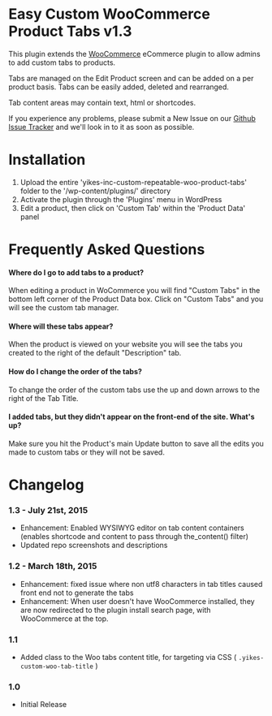 Easy Custom WooCommerce Product Tabs v1.3
============================================

This plugin extends the [WooCommerce](www.woothemes.com/woocommerce/) eCommerce plugin to allow admins to add custom tabs to products. 

Tabs are managed on the Edit Product screen and can be added on a per product basis. Tabs can be easily added, deleted and rearranged.

Tab content areas may contain text, html or shortcodes. 

If you experience any problems, please submit a New Issue on our [Github Issue Tracker](https://github.com/yikesinc/yikes-inc-easy-custom-woocommerce-product-tabs/issues) and we'll look in to it as soon as possible.

Installation
===========

1. Upload the entire 'yikes-inc-custom-repeatable-woo-product-tabs' folder to the '/wp-content/plugins/' directory
1. Activate the plugin through the 'Plugins' menu in WordPress
1. Edit a product, then click on 'Custom Tab' within the 'Product Data' panel

Frequently Asked Questions
===========

#### Where do I go to add tabs to a product?
When editing a product in WoCommerce you will find "Custom Tabs" in the bottom left corner of the Product Data box. Click on "Custom Tabs" and you will see the custom tab manager.

#### Where will these tabs appear?
When the product is viewed on your website you will see the tabs you created to the right of the default "Description" tab. 

#### How do I change the order of the tabs?
To change the order of the custom tabs use the up and down arrows to the right of the Tab Title.

#### I added tabs, but they didn't appear on the front-end of the site. What's up?
Make sure you hit the Product's main Update button to save all the edits you made to custom tabs or they will not be saved.


Changelog
===========

### 1.3 - July 21st, 2015
* Enhancement: Enabled WYSIWYG editor on tab content containers (enables shortcode and content to pass through the_content() filter)
* Updated repo screenshots and descriptions

### 1.2 - March 18th, 2015
* Enhancement: fixed issue where non utf8 characters in tab titles caused front end not to generate the tabs
* Enhancement: When user doesn't have WooCommerce installed, they are now redirected to the plugin install search page, with WooCommerce at the top.

### 1.1
* Added class to the Woo tabs content title, for targeting via CSS ( `.yikes-custom-woo-tab-title` )

### 1.0
* Initial Release